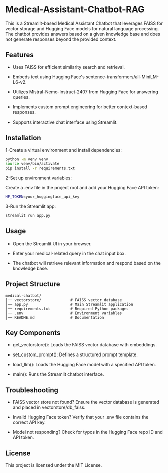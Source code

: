 # Medical-Assistant-Chatbot-RAG
This is a Streamlit-based Medical Assistant Chatbot that leverages FAISS for vector storage and Hugging Face models for natural language processing. The chatbot provides answers based on a given knowledge base and does not generate responses beyond the provided context.

## **Features**

- Uses FAISS for efficient similarity search and retrieval.

- Embeds text using Hugging Face's sentence-transformers/all-MiniLM-L6-v2.

- Utilizes Mistral-Nemo-Instruct-2407 from Hugging Face for answering queries.

- Implements custom prompt engineering for better context-based responses.

- Supports interactive chat interface using Streamlit.
## **Installation**
1-Create a virtual environment and install dependencies:
```sh
python -m venv venv
source venv/bin/activate  
pip install -r requirements.txt
```
2-Set up environment variables:

Create a .env file in the project root and add your Hugging Face API token:
```sh
HF_TOKEN=your_huggingface_api_key
```
3-Run the Streamlit app:
```sh
streamlit run app.py
```
## **Usage**

- Open the Streamlit UI in your browser.

- Enter your medical-related query in the chat input box.

- The chatbot will retrieve relevant information and respond based on the knowledge base.
## **Project Structure**
```"plaintext"
medical-chatbot/
│── vectorstore/             # FAISS vector database
│── app.py                   # Main Streamlit application
│── requirements.txt         # Required Python packages
│── .env                     # Environment variables 
│── README.md                # Documentation
```
## **Key Components**

- get_vectorstore(): Loads the FAISS vector database with embeddings.

- set_custom_prompt(): Defines a structured prompt template.

- load_llm(): Loads the Hugging Face model with a specified API token.

- main(): Runs the Streamlit chatbot interface.

## **Troubleshooting**

- FAISS vector store not found? Ensure the vector database is generated and placed in vectorstore/db_faiss.

- Invalid Hugging Face token? Verify that your .env file contains the correct API key.

- Model not responding? Check for typos in the Hugging Face repo ID and API token.

## **License**

This project is licensed under the MIT License.
